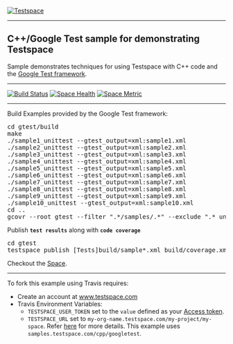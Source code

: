 [![Testspace](http://www.testspace.com/public/img/testspace_logo.png)](http://www.testspace.com)
***

## C++/Google Test sample for demonstrating Testspace

Sample demonstrates techniques for using Testspace with C++ code and the [Google Test framework](https://code.google.com/p/googletest).

***

[![Build Status](https://travis-ci.org/testspace-samples/cpp.googletest.svg?branch=master)](https://travis-ci.org/testspace-samples/cpp.googletest)
[![Space Health](https://samples.testspace.com/projects/84/spaces/285/badge)](https://samples.testspace.com/projects/84/spaces/285 "Test Cases")
[![Space Metric](https://samples.testspace.com/projects/84/spaces/285/metrics/179/badge)](https://samples.testspace.com/projects/84/spaces/285/metrics#metric-179 "Line/Statement Coverage")

***

Build Examples provided by the Google Test framework:

<pre>
cd gtest/build
make
./sample1_unittest --gtest_output=xml:sample1.xml
./sample2_unittest --gtest_output=xml:sample2.xml
./sample3_unittest --gtest_output=xml:sample3.xml
./sample4_unittest --gtest_output=xml:sample4.xml
./sample5_unittest --gtest_output=xml:sample5.xml
./sample6_unittest --gtest_output=xml:sample6.xml
./sample7_unittest --gtest_output=xml:sample7.xml
./sample8_unittest --gtest_output=xml:sample8.xml
./sample9_unittest --gtest_output=xml:sample9.xml
./sample10_unittest --gtest_output=xml:sample10.xml
cd ..
gcovr --root gtest --filter ".*/samples/.*" --exclude ".*_unittest.*" -x -o build/coverage.xml
</pre>

Publish **`test results`** along with **`code coverage`**

<pre>
cd gtest
testspace publish [Tests]build/sample*.xml build/coverage.xml
</pre>

Checkout the [Space](https://samples.testspace.com/projects/cpp/spaces/googletest). 

***

To fork this example using Travis requires:
  - Create an account at www.testspace.com
  - Travis Environment Variables:
    - `TESTSPACE_USER_TOKEN` set to the `value` defined as your [Access token](http://help.testspace.com/using-your-organization:user-settings).
    - `TESTSPACE_URL` set to `my-org-name.testspace.com/my-project/my-space`. Refer [here](http://help.testspace.com/reference:runner-reference#config) for more details. This example uses `samples.testspace.com/cpp/googletest`.

